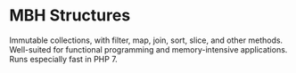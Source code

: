 # MBH Structures

Immutable collections, with filter, map, join, sort, slice, and other methods. Well-suited for functional programming and memory-intensive applications. Runs especially fast in PHP 7.
